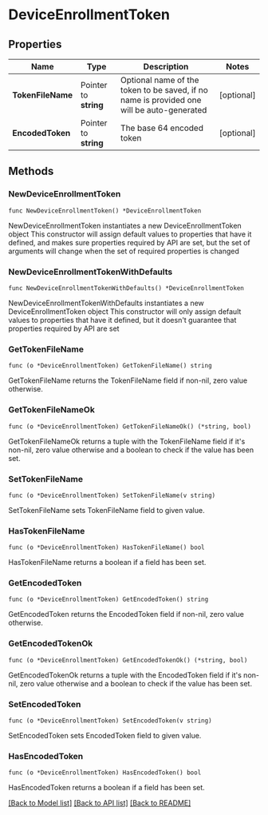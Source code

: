 # DeviceEnrollmentToken

## Properties

Name | Type | Description | Notes
------------ | ------------- | ------------- | -------------
**TokenFileName** | Pointer to **string** | Optional name of the token to be saved, if no name is provided one will be auto-generated | [optional] 
**EncodedToken** | Pointer to **string** | The base 64 encoded token | [optional] 

## Methods

### NewDeviceEnrollmentToken

`func NewDeviceEnrollmentToken() *DeviceEnrollmentToken`

NewDeviceEnrollmentToken instantiates a new DeviceEnrollmentToken object
This constructor will assign default values to properties that have it defined,
and makes sure properties required by API are set, but the set of arguments
will change when the set of required properties is changed

### NewDeviceEnrollmentTokenWithDefaults

`func NewDeviceEnrollmentTokenWithDefaults() *DeviceEnrollmentToken`

NewDeviceEnrollmentTokenWithDefaults instantiates a new DeviceEnrollmentToken object
This constructor will only assign default values to properties that have it defined,
but it doesn't guarantee that properties required by API are set

### GetTokenFileName

`func (o *DeviceEnrollmentToken) GetTokenFileName() string`

GetTokenFileName returns the TokenFileName field if non-nil, zero value otherwise.

### GetTokenFileNameOk

`func (o *DeviceEnrollmentToken) GetTokenFileNameOk() (*string, bool)`

GetTokenFileNameOk returns a tuple with the TokenFileName field if it's non-nil, zero value otherwise
and a boolean to check if the value has been set.

### SetTokenFileName

`func (o *DeviceEnrollmentToken) SetTokenFileName(v string)`

SetTokenFileName sets TokenFileName field to given value.

### HasTokenFileName

`func (o *DeviceEnrollmentToken) HasTokenFileName() bool`

HasTokenFileName returns a boolean if a field has been set.

### GetEncodedToken

`func (o *DeviceEnrollmentToken) GetEncodedToken() string`

GetEncodedToken returns the EncodedToken field if non-nil, zero value otherwise.

### GetEncodedTokenOk

`func (o *DeviceEnrollmentToken) GetEncodedTokenOk() (*string, bool)`

GetEncodedTokenOk returns a tuple with the EncodedToken field if it's non-nil, zero value otherwise
and a boolean to check if the value has been set.

### SetEncodedToken

`func (o *DeviceEnrollmentToken) SetEncodedToken(v string)`

SetEncodedToken sets EncodedToken field to given value.

### HasEncodedToken

`func (o *DeviceEnrollmentToken) HasEncodedToken() bool`

HasEncodedToken returns a boolean if a field has been set.


[[Back to Model list]](../README.md#documentation-for-models) [[Back to API list]](../README.md#documentation-for-api-endpoints) [[Back to README]](../README.md)


